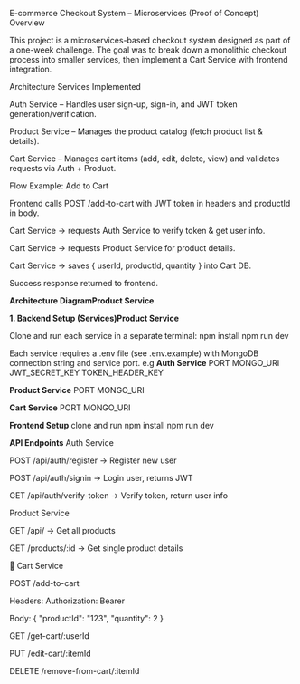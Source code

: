 E-commerce Checkout System – Microservices (Proof of Concept)
Overview

This project is a microservices-based checkout system designed as part of a one-week challenge.
The goal was to break down a monolithic checkout process into smaller services, then implement a Cart Service with frontend integration.

Architecture
Services Implemented

Auth Service – Handles user sign-up, sign-in, and JWT token generation/verification.

Product Service – Manages the product catalog (fetch product list & details).

Cart Service – Manages cart items (add, edit, delete, view) and validates requests via Auth + Product.

Flow Example: Add to Cart

Frontend calls POST /add-to-cart with JWT token in headers and productId in body.

Cart Service → requests Auth Service to verify token & get user info.

Cart Service → requests Product Service for product details.

Cart Service → saves { userId, productId, quantity } into Cart DB.

Success response returned to frontend.


**Architecture DiagramProduct Service**


**1. Backend Setup (Services)Product Service**

Clone and run each service in a separate terminal:
npm install
npm run dev

Each service requires a .env file (see .env.example) with MongoDB connection string and service port.
e.g
**Auth Service**
PORT
MONGO_URI
JWT_SECRET_KEY
TOKEN_HEADER_KEY

**Product Service**
PORT
MONGO_URI

**Cart Service**
PORT
MONGO_URI

**Frontend Setup**
clone and run
npm install
npm run dev

**API Endpoints**
 Auth Service

POST /api/auth/register → Register new user

POST /api/auth/signin → Login user, returns JWT

GET /api/auth/verify-token → Verify token, return user info

Product Service

GET /api/ → Get all products

GET /products/:id → Get single product details

🛒 Cart Service

POST /add-to-cart

Headers: Authorization: Bearer <token>

Body: { "productId": "123", "quantity": 2 }

GET /get-cart/:userId

PUT /edit-cart/:itemId

DELETE /remove-from-cart/:itemId

